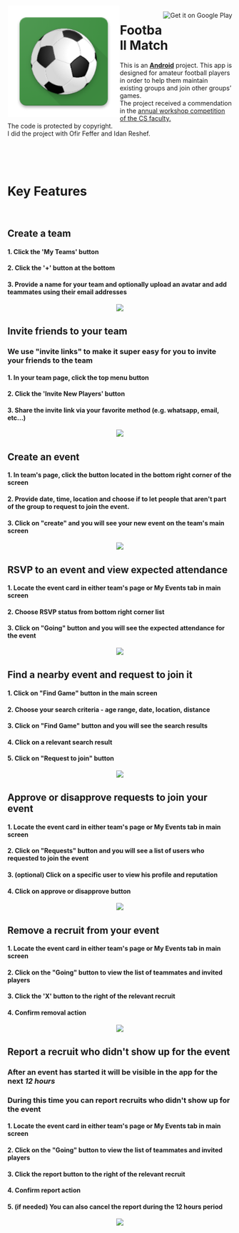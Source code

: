 <img src="https://raw.githubusercontent.com/ranamar2017/FootballMatch/main/ic_launcher.png" align="left" height='250' hspace="1" vspace="1"/>

<a href='https://play.google.com/store/apps/details?id=workshop.cloud.tau.footballmatch' target='_blank' align="right"><img align="right" height='36' src='https://play.google.com/intl/en_us/badges/images/badge_new.png' alt='Get it on Google Play' /></a>
# Football Match


This is an [**Android**](https://developer.android.com) project. This app is designed for amateur football players in order to help them maintain existing groups and join other
groups’ games.<br> The project received a commendation in the <a href='https://goodtoknow.tau.ac.il/computer-h/workshop_projects/?tab=1'/> annual workshop competition of the CS faculty. </a><br>  The code is protected by copyright.<br> I did the project with Ofir Feffer and Idan Reshef.  

<br> 
<br> 
<br>

# Key Features
<br>

## Create a team
#### 1. Click the 'My Teams' button
#### 2. Click the '+' button at the bottom
#### 3. Provide a name for your team and optionally upload an avatar and add teammates using their email addresses
<p align="center">
<img src="https://media.giphy.com/media/9DyYyB2Q2o6pJeUHyp/giphy.gif" />
</p>

## Invite friends to your team
### We use "invite links" to make it super easy for you to invite your friends to the team
#### 1. In your team page, click the top menu button
#### 2. Click the 'Invite New Players' button
#### 3. Share the invite link via your favorite method (e.g. whatsapp, email, etc...)
<p align="center">
<img src="https://media.giphy.com/media/6siIbFeQAsRbhhDHDo/giphy.gif" />
</p>

## Create an event
#### 1. In team's page, click the button located in the bottom right corner of the screen
#### 2. Provide date, time, location and choose if to let people that aren't part of the group to request to join the event.
#### 3. Click on "create" and you will see your new event on the team's main screen
<p align="center">
  <img src="https://i.imgur.com/vN3uzmm.gif" />
</p>

## RSVP to an event and view expected attendance
#### 1. Locate the event card in either team's page or My Events tab in main screen
#### 2. Choose RSVP status from bottom right corner list
#### 3. Click on "Going" button and you will see the expected attendance for the event
<p align="center">
  <img src="https://i.imgur.com/vAIc0ex.gif" />
</p>

## Find a nearby event and request to join it
#### 1. Click on "Find Game" button in the main screen
#### 2. Choose your search criteria - age range, date, location, distance
#### 3. Click on "Find Game" button and you will see the search results
#### 4. Click on a relevant search result
#### 5. Click on "Request to join" button
<p align="center">
  <img src="https://i.imgur.com/oq31kt5.gif" />
</p>

## Approve or disapprove requests to join your event
#### 1. Locate the event card in either team's page or My Events tab in main screen
#### 2. Click on "Requests" button and you will see a list of users who requested to join the event
#### 3. (optional) Click on a specific user to view his profile and reputation
#### 4. Click on approve or disapprove button
<p align="center">
  <img src="https://i.imgur.com/C5ekGck.gif" />
</p>

## Remove a recruit from your event
#### 1. Locate the event card in either team's page or My Events tab in main screen
#### 2. Click on the "Going" button to view the list of teammates and invited players
#### 3. Click the 'X' button to the right of the relevant recruit
#### 4. Confirm removal action
<p align="center">
  <img src="https://i.imgur.com/meFSyfX.gif" />
</p>

## Report a recruit who didn't show up for the event
### After an event has started it will be visible in the app for the next *12 hours*
### During this time you can report recruits who didn't show up for the event
#### 1. Locate the event card in either team's page or My Events tab in main screen
#### 2. Click on the "Going" button to view the list of teammates and invited players
#### 3. Click the report button to the right of the relevant recruit
#### 4. Confirm report action
#### 5. (if needed) You can also cancel the report during the 12 hours period
<p align="center">
  <img src="https://i.imgur.com/xMFLL8R.gif" />
</p>
